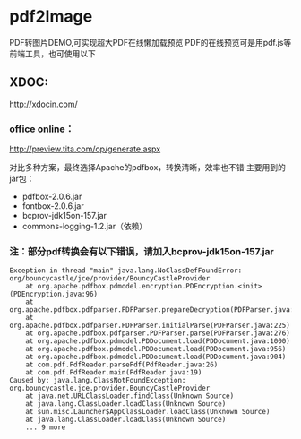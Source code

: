 # pdf2Image
PDF转图片DEMO,可实现超大PDF在线懒加载预览
PDF的在线预览可是用pdf.js等前端工具，也可使用以下
## XDOC:
http://xdocin.com/
### office online：
http://preview.tita.com/op/generate.aspx

对比多种方案，最终选择Apache的pdfbox，转换清晰，效率也不错
主要用到的jar包：
- pdfbox-2.0.6.jar
- fontbox-2.0.6.jar
- bcprov-jdk15on-157.jar
- commons-logging-1.2.jar（依赖）



### 注：部分pdf转换会有以下错误，请加入bcprov-jdk15on-157.jar
    Exception in thread "main" java.lang.NoClassDefFoundError: org/bouncycastle/jce/provider/BouncyCastleProvider
    	at org.apache.pdfbox.pdmodel.encryption.PDEncryption.<init>(PDEncryption.java:96)
    	at org.apache.pdfbox.pdfparser.PDFParser.prepareDecryption(PDFParser.java:310)
    	at org.apache.pdfbox.pdfparser.PDFParser.initialParse(PDFParser.java:225)
    	at org.apache.pdfbox.pdfparser.PDFParser.parse(PDFParser.java:276)
    	at org.apache.pdfbox.pdmodel.PDDocument.load(PDDocument.java:1000)
    	at org.apache.pdfbox.pdmodel.PDDocument.load(PDDocument.java:956)
    	at org.apache.pdfbox.pdmodel.PDDocument.load(PDDocument.java:904)
    	at com.pdf.PdfReader.parsePdf(PdfReader.java:26)
    	at com.pdf.PdfReader.main(PdfReader.java:19)
    Caused by: java.lang.ClassNotFoundException: org.bouncycastle.jce.provider.BouncyCastleProvider
    	at java.net.URLClassLoader.findClass(Unknown Source)
    	at java.lang.ClassLoader.loadClass(Unknown Source)
    	at sun.misc.Launcher$AppClassLoader.loadClass(Unknown Source)
    	at java.lang.ClassLoader.loadClass(Unknown Source)
    	... 9 more
